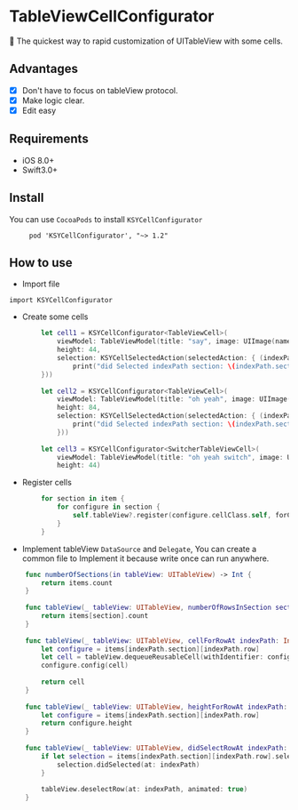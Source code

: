# TableViewCellConfigurator
🚀  The quickest way to rapid customization of UITableView with some cells.

## Advantages

- [x] Don't have to focus on tableView protocol.
- [x] Make logic clear.
- [x] Edit easy
 
## Requirements

- iOS 8.0+ 
- Swift3.0+

## Install
You can use `CocoaPods` to install `KSYCellConfigurator`

```
     pod 'KSYCellConfigurator', "~> 1.2"
```

## How to use 
* Import file

 `import KSYCellConfigurator`

* Create some cells
``` Swift
        let cell1 = KSYCellConfigurator<TableViewCell>(
            viewModel: TableViewModel(title: "say", image: UIImage(named: "DistanceIcon.png")) ,
            height: 44,
            selection: KSYCellSelectedAction(selectedAction: { (indexPath) in
                print("did Selected indexPath section: \(indexPath.section) row: \(indexPath.row)")
        }))
        
        let cell2 = KSYCellConfigurator<TableViewCell>(
            viewModel: TableViewModel(title: "oh yeah", image: UIImage(named: "DistanceIcon.png")) ,
            height: 84,
            selection: KSYCellSelectedAction(selectedAction: { (indexPath) in
                print("did Selected indexPath section: \(indexPath.section) row: \(indexPath.row)")
            }))
        
        let cell3 = KSYCellConfigurator<SwitcherTableViewCell>(
            viewModel: TableViewModel(title: "oh yeah switch", image: UIImage(named: "DistanceIcon.png")) ,
            height: 44)
```

* Register cells
``` Swift
        for section in item {
            for configure in section {
                self.tableView?.register(configure.cellClass.self, forCellReuseIdentifier: configure.reuseIdentifier)
            }
        }
```


* Implement tableView `DataSource` and `Delegate`, You can create a common file to Implement it because write once can run anywhere.

``` Swift
    func numberOfSections(in tableView: UITableView) -> Int {
        return items.count
    }
    
    func tableView(_ tableView: UITableView, numberOfRowsInSection section: Int) -> Int {
        return items[section].count
    }
    
    func tableView(_ tableView: UITableView, cellForRowAt indexPath: IndexPath) -> UITableViewCell {
        let configure = items[indexPath.section][indexPath.row]
        let cell = tableView.dequeueReusableCell(withIdentifier: configure.reuseIdentifier, for: indexPath)
        configure.config(cell)
        
        return cell
    }
    
    func tableView(_ tableView: UITableView, heightForRowAt indexPath: IndexPath) -> CGFloat {
        let configure = items[indexPath.section][indexPath.row]
        return configure.height
    }
    
    func tableView(_ tableView: UITableView, didSelectRowAt indexPath: IndexPath) {
        if let selection = items[indexPath.section][indexPath.row].selection {
            selection.didSelected(at: indexPath)
        }
        
        tableView.deselectRow(at: indexPath, animated: true)
    }
```
